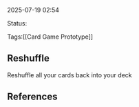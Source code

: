 2025-07-19 02:54

Status:

Tags:[[Card Game Prototype]]

## Reshuffle
Reshuffle all your cards back into your deck


## References
